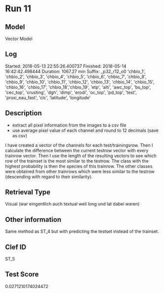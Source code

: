 # Run 11

## Model
Vector Model

## Log
Started: 2018-05-13 22:55:26.400737
Finished: 2018-05-14 16:42:42.498444
Duration: 1067.27 min
Suffix: _p32_r12_o0
'chbio_1', 'chbio_2', 'chbio_3', 'chbio_4', 'chbio_5', 'chbio_6',
'chbio_7', 'chbio_8', 'chbio_9', 'chbio_10', 'chbio_11', 'chbio_12',
'chbio_13', 'chbio_14', 'chbio_15', 'chbio_16', 'chbio_17', 'chbio_18','chbio_19', 
'etp', 'alti', 'awc_top', 'bs_top', 'cec_top', 'crusting', 'dgh', 'dimp', 'erodi', 'oc_top', 'pd_top', 'text',
'proxi_eau_fast', 'clc', 'latitude', 'longitude'

## Description
- extract all pixel information from the images to a csv file
- use average pixel value of each channel and round to 12 decimals (save as csv)

I have created a vector of the channels for each test/trainingsrow. Then I calculate the difference between the current testrow vector with every trainrow vector. Then I use the length of the resulting vectors to see which row of the trainset is the most similar to the testrow. The class with the highest probability is then the species of this trainrow. The other classes were obtained from other trainrows which were less similar to the testrow (descending with regard to their similarity).

## Retrieval Type
Visual (war eingentlich auch textual weil long und lat dabei waren)

## Other information
Same method as ST_4 but with predicting the testset instead of the trainset.

## Clef ID
ST_5

## Test Score
0.0271210174024472